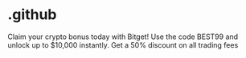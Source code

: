 # .github
Claim your crypto bonus today with Bitget! Use the code BEST99 and unlock up to $10,000 instantly. Get a 50% discount on all trading fees
